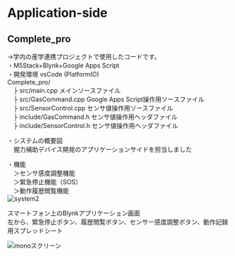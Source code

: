 # Application-side  

## Complete_pro  
->学内の産学連携プロジェクトで使用したコードです。  
・M5Stack+Blynk+Google Apps Script  
・開発環境 vsCode (PlatformIO)  
Complete_pro/  
    　├ src/main.cpp メインソースファイル  
    　├ src/GasCommand.cpp Google Apps Script操作用ソースファイル  
    　├ src/SensorControl.cpp センサ値操作用ソースファイル  
    　├ include/GasCommand.h センサ値操作用ヘッダファイル  
    　├ include/SensorControl.h センサ値操作用ヘッダファイル  

・システムの概要図  
　握力補助デバイス開発のアプリケーションサイドを担当しました  

・機能  
　＞センサ感度調整機能  
　＞緊急停止機能（SOS）  
　＞動作履歴閲覧機能  
![system2](https://user-images.githubusercontent.com/74394877/173171733-a0f84bf0-f38b-41dc-9231-88cc6c2712d3.png)

スマートフォン上のBlynkアプリケーション画面  
左から、緊急停止ボタン、履歴閲覧ボタン、センサー感度調整ボタン、動作記録用スプレッドシート  

![monoスクリーン](https://user-images.githubusercontent.com/74394877/173171736-d436d7f0-d02f-458e-88ad-019c837caaa6.png)

